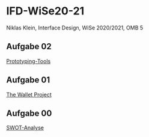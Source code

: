 # IFD-WiSe20-21
Niklas Klein, Interface Design, WiSe 2020/2021, OMB 5

## Aufgabe 02
<a href="https://kleinnik.github.io/IFD-WiSe20-21/02_Prototyping-Tool" target="blank">Prototyping-Tools</a>
## Aufgabe 01
<a href="https://kleinnik.github.io/IFD-WiSe20-21/01_Wallet-project/Aufgabe01_ifd.pdf" target="blank">The Wallet Project</a>
## Aufgabe 00
<a href="https://kleinnik.github.io/IFD-WiSe20-21/00_SWOT-Analyse/index.html" target="blank">SWOT-Analyse</a>
